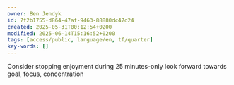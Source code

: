 ```yaml
---
owner: Ben Jendyk
id: 7f2b1755-d864-47af-9463-88880dc47d24
created: 2025-05-31T00:12:54+0200
modified: 2025-06-14T15:16:52+0200
tags: [access/public, language/en, tf/quarter]
key-words: []
---
```


Consider stopping enjoyment during 25 minutes-only look forward towards goal, focus, concentration 